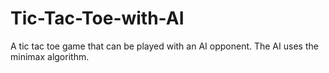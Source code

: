# Tic-Tac-Toe-with-AI
A tic tac toe game that can be played with an AI opponent.
The AI uses the minimax algorithm.

